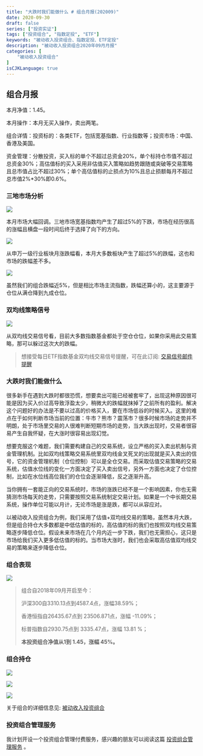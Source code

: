 ```yaml
---
title: "大跌时我们能做什么 # 组合月报(202009)"
date: 2020-09-30
draft: false
series: ["投资实证"]
tags: ["投资组合", "指数定投", "ETF"]
keywords: "被动收入投资组合、指数定投、ETF定投"
description: "被动收入投资组合2020年09月月报"
categories: [
    "被动收入投资组合"
]
isCJKLanguage: true
---
```


## 组合月报

本月净值：1.45。

本月操作：本月无买入操作，卖出两笔。

组合详情：投资标的：各类ETF，包括宽基指数、行业指数等；投资市场：中国、香港及美国。

资金管理：分散投资，买入标的单个不超过总资金20%，单个标持仓市值不超过总资金30%；高估值标的买入采用非估值买入策略如趋势跟随或突破等交易策略且总市值占比不超过30%；单个高估值标的止损点为10%且总止损额每月不超过总市值2%*30%即0.6%。

### 三地市场分析

![](https://img.bmpi.dev/39131026-5e14-7fba-b6da-b08ffe16e965.png)

本月市场大幅回调。三地市场宽基指数均产生了超过5%的下跌，市场在经历很高的涨幅且横盘一段时间后终于选择了向下的方向。

![](https://img.bmpi.dev/cc9fb372-17ac-ebc1-28f2-a6017ad69126.png)

从申万一级行业板块月涨跌幅看，本月大多数板块产生了超过5%的跌幅，这也和市场的跌幅差不多。

![](https://img.bmpi.dev/94c1b541-bffa-1b4e-d9e7-7b03540ad195.png)

虽然我们的组合跌幅近5%，但是相比市场主流指数，跌幅还算小的，这主要源于仓位从满仓降到九成仓位。

### 双均线策略信号

![](https://img.bmpi.dev/498c4385-1cb3-8616-85a1-c42ab5bb3ff7.png)

从双均线交易信号看，目前大多数指数基金都处于空仓仓位，如果你采用此交易策略，那可以躲过这次大的跌幅。

> 想接受每日ETF指数基金双均线交易信号提醒，可在此订阅: [交易信号邮件提醒](https://www.myinvestpilot.com/)

### 大跌时我们能做什么

很多新手在遇到大跌时都很恐慌，想要卖出可能已经被套牢了，出现这种原因很可能是因为买入价过高导致浮盈太少，稍微大的跌幅就抹掉了之前所有的盈利。解决这个问题好的办法是不要以过高的价格买入，要在市场低谷的时候买入。这里的难点在于如何判断市场当前的位置：牛市？熊市？震荡市？很多时候市场的走势并不明朗，处于市场里交易的人很难判断短期市场的走势，当大跌出现时，交易者很容易产生自我怀疑，在大涨时很容易出现幻觉。

想要克服这个难题，我们需要构建自己的交易系统，设立严格的买入卖出机制与资金管理机制。比如双均线策略交易系统里双均线金叉死叉的出现就是买入卖出的信号，它的资金管理机制（仓位控制）可以是全仓交易。而采取估值交易策略的交易系统，估值水位线的变化一方面决定了买入卖出信号，另外一方面也决定了仓位控制，比如在水位线高位我们的仓位会逐渐降低，反之逐渐升高。

当你拥有一套能正向的交易系统时，市场的涨跌已经不是一个影响因素，你也无需猜测市场每天的走势，只需要按照交易系统制定交易计划。如果是一个中长期交易系统，操作单位可能以月计，无论市场是涨是跌，都可以从容应对。

以被动收入投资组合为例，我们采用了估值+双均线交易的策略，虽然本月大跌，但是组合持仓大多数都是中低估值的标的，高估值的标的我们也按照双均线交易策略逐步降低仓位。假设未来市场在几个月内近一步下跌，我们也无需担心，这只是市场给我们买入更多低估值的标的。当市场大涨时，我们也会采取高估值双均线交易的策略来逐步降低仓位。

### 组合表现

![](https://img.bmpi.dev/a10dc587-9cf0-b76e-4775-056d5bac830d.png)

> 组合自2018年09月开启至今：
> 
> 沪深300自3310.13点到4587.4点，涨幅38.59%；
> 
> 香港恒指自26435.67点到 23506.871点，涨幅 -11.09%；
> 
> 标普指数自2930.75点到 3335.47点，涨幅 13.81 %；
> 
> **本投资组合净值从1到 1.45，涨幅 45%。**

### 组合持仓

![](https://img.bmpi.dev/6593cc9c-7705-416b-f9dd-4dbdc000f488.png)

![](https://img.bmpi.dev/843f6102-d23f-9ee8-aaab-4b00103538ea.png)

![](https://img.bmpi.dev/c518abca-8e73-ab0e-b447-a5ce1bd99bc5.png)

关于组合的详细信息见: [被动收入投资组合](https://www.notion.so/mdw/e0ed086e701a4d0aaa4839d2c7aa62ea)

### 投资组合管理服务

我计划开设一个投资组合管理付费服务，感兴趣的朋友可以阅读这篇 [投资组合管理服务](/invest/) 。
